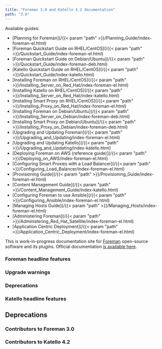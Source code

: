 ```yaml
---
title: "Foreman 3.0 and Katello 4.2 documentation"
path: "3.0"
---
```


Available guides:

* [Planning for Foreman](/{{< param "path" >}}/Planning_Guide/index-foreman-el.html)
* [Foreman Quickstart Guide on RHEL/CentOS](/{{< param "path" >}}/Quickstart_Guide/index-foreman-el.html)
* [Foreman Quickstart Guide on Debian/Ubuntu](/{{< param "path" >}}/Quickstart_Guide/index-foreman-deb.html)
* [Katello Quickstart Guide on RHEL/CentOS](/{{< param "path" >}}/Quickstart_Guide/index-katello.html)
* [Installing Foreman on RHEL/CentOS](/{{< param "path" >}}/Installing_Server_on_Red_Hat/index-foreman-el.html)
* [Installing Katello on RHEL/CentOS](/{{< param "path" >}}/Installing_Server_on_Red_Hat/index-katello.html)
* [Installing Smart Proxy on RHEL/CentOS](/{{< param "path" >}}/Installing_Proxy_on_Red_Hat/index-foreman-el.html)
* [Installing Foreman on Debian/Ubuntu](/{{< param "path" >}}/Installing_Server_on_Debian/index-foreman-deb.html)
* [Installing Smart Proxy on Debian/Ubuntu](/{{< param "path" >}}/Installing_Proxy_on_Debian/index-foreman-deb.html)
* [Upgrading and Updating Foreman](/{{< param "path" >}}/Upgrading_and_Updating/index-foreman-el.html)
* [Upgrading and Updating Katello](/{{< param "path" >}}/Upgrading_and_Updating/index-katello.html)
* [Deploying Foreman on AWS (reference guide)](/{{< param "path" >}}/Deploying_on_AWS/index-foreman-el.html)
* [Configuring Smart Proxies with a Load Balancer](/{{< param "path" >}}/Configuring_Load_Balancer/index-foreman-el.html)
* [Provisioning Guide](/{{< param "path" >}}/Provisioning_Guide/index-foreman-el.html)
* [Content Management Guide](/{{< param "path" >}}/Content_Management_Guide/index-katello.html)
* [Configuring Foreman to use Ansible](/{{< param "path" >}}/Configuring_Ansible/index-foreman-el.html)
* [Managing Hosts Guide](/{{< param "path" >}}/Managing_Hosts/index-foreman-el.html)
* [Administering Foreman](/{{< param "path" >}}/Administering_Red_Hat_Satellite/index-foreman-el.html)
* [Application Centric Deployment](/{{< param "path" >}}/Application_Centric_Deployment/index-foreman-el.html)

This is work-in-progress documentation site for <a href="https://www.theforeman.org">Foreman</a> open-source software and its
plugins. Official documentation [is available here](https://theforeman.org/manuals/latest/index.html).

### Foreman headline features

### Upgrade warnings

### Deprecations

### Katello headline features

## Deprecations

### Contributors to Foreman 3.0

### Contributors to Katello 4.2
